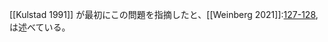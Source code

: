 [[Kulstad 1991]] が最初にこの問題を指摘したと、[[Weinberg 2021]]:[127-128](https://docs.google.com/spreadsheets/d/1dJWzUjVuSOVOyE6Q237hDJivYHyXiQGxOHezaCUmdjg/edit#gid=0&range=B9:B13), は述べている。
